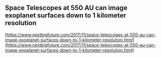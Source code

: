 ## Space Telescopes at 550 AU can image exoplanet surfaces down to 1 kilometer resolution
  
  [https://www.nextbigfuture.com/2017/11/space-telescopes-at-550-au-can-image-exoplanet-surfaces-down-to-1-kilometer-resolution.html](https://www.nextbigfuture.com/2017/11/space-telescopes-at-550-au-can-image-exoplanet-surfaces-down-to-1-kilometer-resolution.html)